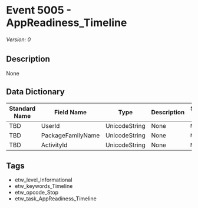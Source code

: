 # Event 5005 - AppReadiness_Timeline
###### Version: 0

## Description
None

## Data Dictionary
|Standard Name|Field Name|Type|Description|Sample Value|
|---|---|---|---|---|
|TBD|UserId|UnicodeString|None|`None`|
|TBD|PackageFamilyName|UnicodeString|None|`None`|
|TBD|ActivityId|UnicodeString|None|`None`|

## Tags
* etw_level_Informational
* etw_keywords_Timeline
* etw_opcode_Stop
* etw_task_AppReadiness_Timeline